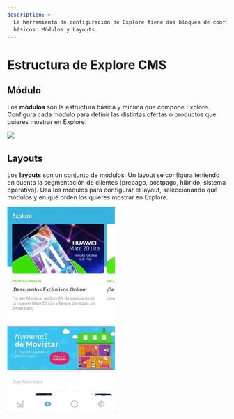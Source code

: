```yaml
---
description: >-
  La herramienta de configuración de Explore tiene dos bloques de configuración
  básicos: Módulos y Layouts.
---
```


# Estructura de Explore CMS

## Módulo

Los **módulos** son la estructura básica y mínima que compone Explore. Configura cada módulo para definir las distintas ofertas o productos que quieres mostrar en Explore.

![](https://lh3.googleusercontent.com/LxO38Hsi9yVE8_bUmqRgLdI-XfgNbjfh9oGShEwGCTqlq0b_89J6wLNllFdzWJtNqk6jBK844NjpoedlrmZO_XehNZ2BkR5LXZKWN-u9AThzfM4Ia0LLqUlvPrclaVSu04KLutQ-)

## Layouts

Los **layouts** son un conjunto de módulos. Un layout se configura teniendo en cuenta la segmentación de clientes \(prepago, postpago, híbrido, sistema operativo\). Usa los módulos para configurar el layout, seleccionando qué módulos y en qué orden los quieres mostrar en Explore.

![](../.gitbook/assets/layout_example.gif)

